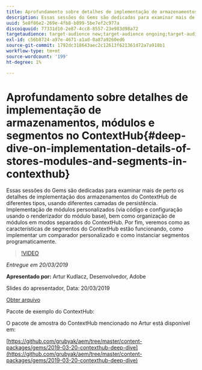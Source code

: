 ```yaml
---
title: Aprofundamento sobre detalhes de implementação de armazenamentos, módulos e segmentos no ContextHub
description: Essas sessões do Gems são dedicadas para examinar mais de perto os detalhes de implementação dos armazenamentos do ContextHub de diferentes tipos, usando diferentes camadas de persistência. Implementação de módulos personalizados (via código e configuração usando o renderizador do módulo base), bem como organização de módulos em modos separados do ContextHub. Por fim, veremos como as características de segmentos do ContextHub estão funcionando, como implementar um comparador personalizado e como instanciar segmentos programaticamente.
uuid: 5e8f86e2-269e-4fb8-b899-5be7ef2c977a
discoiquuid: 77331d10-2e87-4cc8-8557-23e983d98a72
targetaudience: target-audience new;target-audience ongoing;target-audience upgrader
exl-id: c56b8724-a97e-4671-a1ad-0a87a9260ed6
source-git-commit: 1792dc318643aec2c12613f621361d72a7a918b1
workflow-type: tm+mt
source-wordcount: '199'
ht-degree: 1%

---
```


# Aprofundamento sobre detalhes de implementação de armazenamentos, módulos e segmentos no ContextHub{#deep-dive-on-implementation-details-of-stores-modules-and-segments-in-contexthub}

Essas sessões do Gems são dedicadas para examinar mais de perto os detalhes de implementação dos armazenamentos do ContextHub de diferentes tipos, usando diferentes camadas de persistência. Implementação de módulos personalizados (via código e configuração usando o renderizador do módulo base), bem como organização de módulos em modos separados do ContextHub. Por fim, veremos como as características de segmentos do ContextHub estão funcionando, como implementar um comparador personalizado e como instanciar segmentos programaticamente.

>[!VIDEO](https://video.tv.adobe.com/v/27010/?quality=9)

*Entregue em 20/03/2019*

**Apresentado por:** Artur Kudlacz, Desenvolvedor, Adobe

Slides do apresentador, Data: 20/03/2019

[Obter arquivo](assets/aem-gems-contexthubdeepdive-03202019.pdf)

Pacote de exemplo do ContextHub:

O pacote de amostra do ContextHub mencionado no Artur está disponível em:

[https://github.com/grubyak/aem/tree/master/content-packages/gems/2019-03-20-contexthub-deep-dive](https://github.com/grubyak/aem/tree/master/content-packages/gems/2019-03-20-contexthub-deep-dive)
